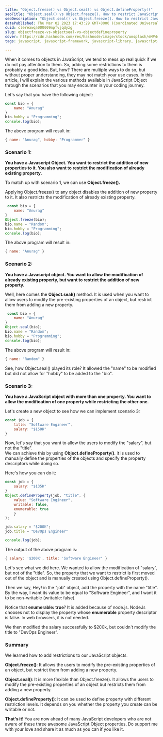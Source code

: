 ```yaml
---
title: "Object.freeze() vs Object.seal() vs Object.defineProperty()"
seoTitle: "Object.seal() vs Object.freeze(). How to restrict JavaScript Objects?"
seoDescription: "Object.seal() vs Object.freeze(). How to restrict JavaScript Objects? This article covers how you can modify and restrict the JavaScript objects."
datePublished: Thu Mar 02 2023 17:43:29 GMT+0000 (Coordinated Universal Time)
cuid: clereawqa000009mpfvjqdyzg
slug: objectfreeze-vs-objectseal-vs-objectdefineproperty
cover: https://cdn.hashnode.com/res/hashnode/image/stock/unsplash/eMP4sYPJ9x0/upload/863e1a1dc27090249815cc352eb4020c.jpeg
tags: javascript, javascript-framework, javascript-library, javascript-modules, programming-tips

---
```


When it comes to objects in JavaScript, we tend to mess up real quick if we do not pay attention to them. So, adding some restrictions to them is probably a good idea. But, how? There are multiple ways to do so, but without proper understanding, they may not match your use cases. In this article, I will explain the various methods available in JavaScript Object through the scenarios that you may encounter in your coding journey.

Let's say that you have the following object:

```javascript
const bio = {
    name: "Anurag"
}
bio.hobby = "Programming";
console.log(bio);
```

The above program will result in:

```javascript
{ name: "Anurag", hobby: "Programmer" }
```

### Scenario 1:

**You have a Javascript Object. You want to restrict the addition of new properties to it. You also want to restrict the modification of already existing property.**

To match up with scenario 1, we can use **Object.freeze().**

Applying Object.freeze() to any object disables the addition of new property to it. It also restricts the modification of already existing property.

```javascript
 const bio = {
    name: "Anurag"
}
Object.freeze(bio);
bio.name = "Random";
bio.hobby = "Programming";
console.log(bio);
```

The above program will result in:

```javascript
{ name: "Anurag" }
```

### Scenario 2:

**You have a Javascript object. You want to allow the modification of already existing property, but want to restrict the addition of new property.**  
  
Well, here comes the **Object.seal()** method. It is used when you want to allow users to modify the pre-existing properties of an object, but restrict them from adding a new property.

```javascript
 const bio = {
    name: "Anurag"
}
Object.seal(bio);
bio.name = "Random";
bio.hobby = "Programming";
console.log(bio);
```

The above program will result in:

```javascript
{ name: "Random" }
```

See, how Object.seal() played its role? It allowed the "name" to be modified but did not allow for "hobby" to be added to the "bio".

### Scenario 3:

**You have a JavaScript object with more than one property. You want to allow the modification of one property while restricting the other one.**

Let's create a new object to see how we can implement scenario 3:

```javascript
const job = {
    title: "Software Engineer",
    salary: "$150K"
}
```

Now, let's say that you want to allow the users to modify the "salary", but not the "title".  
We can achieve this by using **Object.defineProperty()**. It is used to manually define the properties of the objects and specify the property descriptors while doing so.

Here's how you can do it:

```javascript
const job = {
    salary: "$135K"
}
Object.defineProperty(job, "title", {
    value: "Software Engineer",
    writable: false,
    enumerable: true
    }
);

job.salary = "$200K";
job.title = "DevOps Engineer"

console.log(job);
```

The output of the above program is:

```javascript
{ salary: '$200K', title: 'Software Engineer' }
```

Let's see what we did here. We wanted to allow the modification of "salary", but not of the "title". So, the property that we want to restrict is first moved out of the object and is manually created using Object.defineProperty().  
  
Then we say, Hey! in the "job" object, add the property with the name "title". By the way, I want its value to be equal to "Software Engineer", and I want it to be non-writable (writable: false).  
  
Notice that **enumerable: true**? It is added because of node.js. NodeJs chooses not to display the property whose **enumerable** property descriptor is false. In web browsers, it is not needed.

We then modified the salary successfully to $200k, but couldn't modify the title to "DevOps Engineer".

### Summary

We learned how to add restrictions to our JavaScript objects.

**Object.freeze()**: It allows the users to modify the pre-existing properties of an object, but restrict them from adding a new property.

**Object.seal()**: It is more flexible than Object.freeze(). It allows the users to modify the pre-existing properties of an object but restricts them from adding a new property.

**Object.defineProperty()**: It can be used to define property with different restriction levels. It depends on you whether the property you create can be writable or not.

**That's it**! You are now ahead of many JavaScript developers who are not aware of these three awesome JavaScript Object properties. Do support me with your love and share it as much as you can if you like it.